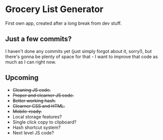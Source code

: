 # Grocery List Generator
 First own app, created after a long break from dev stuff.

## Just a few commits?
I haven't done any commits yet (just simply forgot about it, sorry!), but there's gonna be plenty of space for that - I want to improve that code as much as I can right now.

## Upcoming
- ~~Cleaning JS code.~~
- ~~Proper and clearner JS code.~~
- ~~Better working hash.~~
- ~~Clearner CSS and HTML.~~
- ~~Mobile-ready.~~
- Local storage features?
- Single click copy to clipboard?
- Hash shortcut system?
- Next level JS code?
